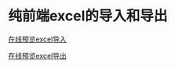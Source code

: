 # 纯前端excel的导入和导出

[在线预览excel导入](http://hecun0000.github.io/Jcss/js-xlsx/)


[在线预览excel导出](http://hecun0000.github.io/Jcss/js-xlsx/export.html)

